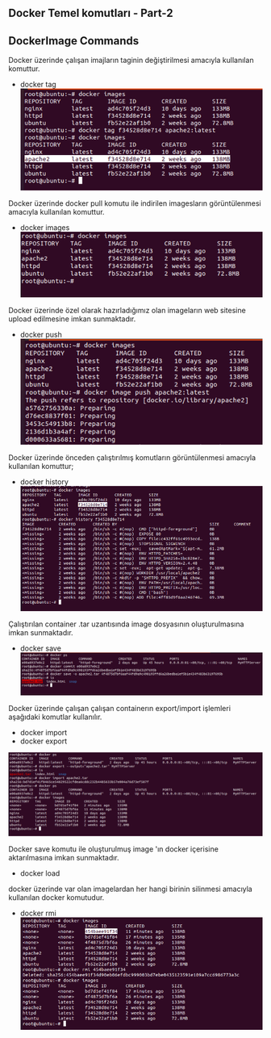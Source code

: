 ## Docker Temel komutları - Part-2

## DockerImage Commands
Docker üzerinde çalışan imajların taginin değiştirilmesi amacıyla kullanılan komuttur.

* docker tag
![](https://github.com/mrtyildiz/Blog-Post/blob/main/Docker/img/docker-tag.PNG?raw=true)

Docker üzerinde docker pull komutu ile indirilen imagesların görüntülenmesi amacıyla kullanılan komuttur.
* docker images
![](https://github.com/mrtyildiz/Blog-Post/blob/main/Docker/img/docker-images.PNG?raw=true)

Docker üzerinde özel olarak hazırladığımız olan imageların web sitesine upload edilmesine imkan sunmaktadır.
* docker push 
![](https://github.com/mrtyildiz/Blog-Post/blob/main/Docker/img/docker-push.PNG?raw=true)

Docker üzerinde önceden çalıştırılmış komutların görüntülenmesi amacıyla kullanılan komuttur;
* docker history
![](https://github.com/mrtyildiz/Blog-Post/blob/main/Docker/img/docker-history.PNG?raw=true)

Çalıştırılan container .tar uzantısında image dosyasının oluşturulmasına imkan sunmaktadır.
* docker save
![](https://github.com/mrtyildiz/Blog-Post/blob/main/Docker/img/docker-save.PNG?raw=true)

Docker üzerinde çalışan çalışan containerın export/import işlemleri aşağıdaki komutlar kullanılır.
* docker import
* docker export

![](https://github.com/mrtyildiz/Blog-Post/blob/main/Docker/img/docker-import-export.PNG?raw=true)

Docker save komutu ile oluşturulmuş image 'ın docker içerisine aktarılmasına imkan sunmaktadır.
* docker load


docker üzerinde var olan imagelardan her hangi birinin silinmesi amacıyla kullanılan docker komutudur.
* docker rmi
![](https://github.com/mrtyildiz/Blog-Post/blob/main/Docker/img/docker-rmi.PNG?raw=true)
